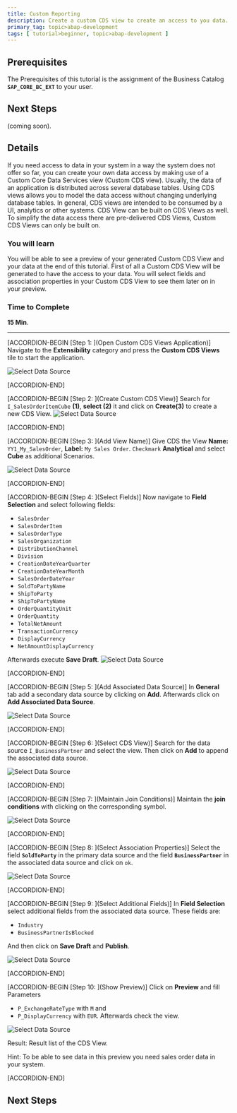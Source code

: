 ```yaml
---
title: Custom Reporting
description: Create a custom CDS view to create an access to you data.
primary_tag: topic>abap-development
tags: [ tutorial>beginner, topic>abap-development ]
---
```


## Prerequisites  
The Prerequisites of this tutorial is the assignment of the Business Catalog **`SAP_CORE_BC_EXT`** to your user.

## Next Steps
 (coming soon).
## Details
If you need access to data in your system in a way the system does not offer so far, you can create your own data access by making use of a Custom Core Data Services view (Custom CDS view). Usually, the data of an application is distributed across several database tables. Using CDS views allows you to model the data access without changing underlying database tables. In general, CDS views are intended to be consumed by a UI, analytics or other systems. CDS View can be built on CDS Views as well. To simplify the data access there are pre-delivered CDS Views, Custom CDS Views can only be built on.
### You will learn  
You will be able to see a preview of your generated Custom CDS View and your data at the end of this tutorial. First of all a Custom CDS View will be generated to have the access to your data. You will select fields and association properties in your Custom CDS View to see them later on in your preview.

### Time to Complete
**15 Min**.

---

[ACCORDION-BEGIN [Step 1: ](Open Custom CDS Views Application)]
Navigate to the **Extensibility** category and press the **Custom CDS Views** tile to start the application.

![Select Data Source](flp.png)

[ACCORDION-END]

[ACCORDION-BEGIN [Step 2: ](Create Custom CDS View)]
Search for `I_SalesOrderItemCube` **(1)**, **select (2)** it and  click on **Create(3)** to create a new CDS View.
![Select Data Source](cdsview.png)


[ACCORDION-END]

[ACCORDION-BEGIN [Step 3: ](Add View Name)]
Give CDS the View **Name:** `YY1_My_SalesOrder`, **Label:** `My Sales Order`.
`Checkmark` **Analytical** and select **Cube** as additional Scenarios.

![Select Data Source](viewname.png)


[ACCORDION-END]

[ACCORDION-BEGIN [Step 4: ](Select Fields)]
Now navigate to **Field Selection** and select following fields:

- `SalesOrder`
- `SalesOrderItem`
- `SalesOrderType`
- `SalesOrganization`
- `DistributionChannel`
- `Division`
- `CreationDateYearQuarter`
- `CreationDateYearMonth`
- `SalesOrderDateYear`
- `SoldToPartyName`
- `ShipToParty`
- `ShipToPartyName`
- `OrderQuantityUnit`
- `OrderQuantity`
- `TotalNetAmount`
- `TransactionCurrency`
- `DisplayCurrency`
- `NetAmountDisplayCurrency`

Afterwards execute **Save Draft**.
![Select Data Source](select.png)


[ACCORDION-END]

[ACCORDION-BEGIN [Step 5: ](Add Associated Data Source)]
In **General** tab add a secondary data source by clicking on **Add**.
Afterwards click on **Add Associated Data Source**.

![Select Data Source](general.png)


[ACCORDION-END]


[ACCORDION-BEGIN [Step 6: ](Select CDS View)]
Search for the data source `I_BusinessPartner` and select the view. Then click on **Add** to append the associated data source.

![Select Data Source](businesspartner.png)


[ACCORDION-END]

[ACCORDION-BEGIN [Step 7: ](Maintain Join Conditions)]
Maintain the **join conditions** with clicking on the corresponding symbol.

![Select Data Source](join.png)


[ACCORDION-END]

[ACCORDION-BEGIN [Step 8: ](Select Association Properties)]
Select the field **`SoldToParty`** in the primary data source and the field **`BusinessPartner`** in the associated data source and click on `ok`.

![Select Data Source](soldtoparty.png)


[ACCORDION-END]

[ACCORDION-BEGIN [Step 9: ](Select Additional Fields)]
In **Field Selection** select additional fields from the associated data source.
These fields are:
- `Industry`
- `BusinessPartnerIsBlocked`

And then click on **Save Draft** and **Publish**.

![Select Data Source](fieldsection.png)


[ACCORDION-END]

[ACCORDION-BEGIN [Step 10: ](Show Preview)]
Click on **Preview** and fill Parameters
- `P_ExchangeRateType` with `M` and
- `P_DisplayCurrency` with `EUR`.
Afterwards check the view.

![Select Data Source](preview.png)

Result:
Result list of the CDS View.

Hint: To be able to see data in this preview you need sales order data in your system.

[ACCORDION-END]

## Next Steps
